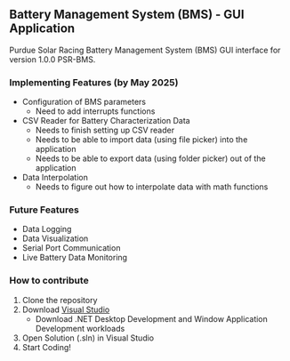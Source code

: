 ## Battery Management System (BMS) - GUI Application
Purdue Solar Racing Battery Management System (BMS) GUI interface for version 1.0.0 PSR-BMS.

### Implementing Features (by May 2025)
- Configuration of BMS parameters
	+ Need to add interrupts functions
- CSV Reader for Battery Characterization Data
	+ Needs to finish setting up CSV reader
	+ Needs to be able to import data (using file picker) into the application
	+ Needs to be able to export data (using folder picker) out of the application
- Data Interpolation
	+ Needs to figure out how to interpolate data with math functions

### Future Features
- Data Logging
- Data Visualization
- Serial Port Communication
- Live Battery Data Monitoring

### How to contribute
1. Clone the repository
2. Download [Visual Studio](https://visualstudio.microsoft.com/vs/community/)
	- Download .NET Desktop Development and Window Application Development workloads
3. Open Solution (.sln) in Visual Studio
4. Start Coding!
